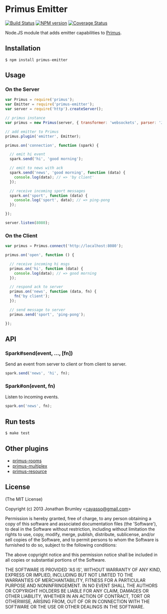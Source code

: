 # Primus Emitter

[![Build Status](https://img.shields.io/travis/cayasso/primus-emitter/master.svg)](https://travis-ci.org/cayasso/primus-emitter)
[![NPM version](https://img.shields.io/npm/v/primus-emitter.svg)](https://www.npmjs.com/package/primus-emitter)
[![Coverage Status](https://img.shields.io/coveralls/cayasso/primus-emitter/master.svg)](https://coveralls.io/r/cayasso/primus-emitter)

Node.JS module that adds emitter capabilities to [Primus](https://github.com/primus/primus).

## Installation

```
$ npm install primus-emitter
```

## Usage

### On the Server

```javascript
var Primus = require('primus');
var Emitter = require('primus-emitter');
var server = require('http').createServer();

// primus instance
var primus = new Primus(server, { transformer: 'websockets', parser: 'JSON' });

// add emitter to Primus
primus.plugin('emitter', Emitter);

primus.on('connection', function (spark) {

  // emit hi event
  spark.send('hi', 'good morning');

  // emit to news with ack
  spark.send('news', 'good morning', function (data) {
    console.log(data); // => 'by client'
  });

  // receive incoming sport messages
  spark.on('sport', function (data) {
    console.log('sport', data); // => ping-pong
  });

});

server.listen(8080);
```

### On the Client

```javascript
var primus = Primus.connect('http://localhost:8080');

primus.on('open', function () {

  // receive incoming hi msgs
  primus.on('hi', function (data) {
    console.log(data); // => good morning
  });

  // respond ack to server
  primus.on('news', function (data, fn) {
    fn('by client');
  });

  // send message to server
  primus.send('sport', 'ping-pong');

});

```

## API

### Spark#send(event, ..., [fn])

Send an event from server to client or from client to server.

```javascript
spark.send('news', 'hi', fn);
```

### Spark#on(event, fn)

Listen to incoming events.

```javascript
spark.on('news', fn);
```

## Run tests

``` bash
$ make test
```

## Other plugins

 * [primus-rooms](https://github.com/cayasso/primus-rooms)
 * [primus-multiplex](https://github.com/cayasso/primus-multiplex)
 * [primus-resource](https://github.com/cayasso/primus-resource)

## License

(The MIT License)

Copyright (c) 2013 Jonathan Brumley &lt;cayasso@gmail.com&gt;

Permission is hereby granted, free of charge, to any person obtaining
a copy of this software and associated documentation files (the
'Software'), to deal in the Software without restriction, including
without limitation the rights to use, copy, modify, merge, publish,
distribute, sublicense, and/or sell copies of the Software, and to
permit persons to whom the Software is furnished to do so, subject to
the following conditions:

The above copyright notice and this permission notice shall be
included in all copies or substantial portions of the Software.

THE SOFTWARE IS PROVIDED 'AS IS', WITHOUT WARRANTY OF ANY KIND,
EXPRESS OR IMPLIED, INCLUDING BUT NOT LIMITED TO THE WARRANTIES OF
MERCHANTABILITY, FITNESS FOR A PARTICULAR PURPOSE AND NONINFRINGEMENT.
IN NO EVENT SHALL THE AUTHORS OR COPYRIGHT HOLDERS BE LIABLE FOR ANY
CLAIM, DAMAGES OR OTHER LIABILITY, WHETHER IN AN ACTION OF CONTRACT,
TORT OR OTHERWISE, ARISING FROM, OUT OF OR IN CONNECTION WITH THE
SOFTWARE OR THE USE OR OTHER DEALINGS IN THE SOFTWARE.
